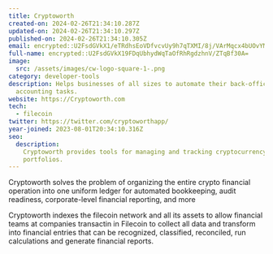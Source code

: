 ```yaml
---
title: Cryptoworth
created-on: 2024-02-26T21:34:10.287Z
updated-on: 2024-02-26T21:34:10.297Z
published-on: 2024-02-26T21:34:10.305Z
email: encrypted::U2FsdGVkX1/eTRdhsEoVDfvcvUy9h7qTXMI/8j/VArMqcx4bUOvYMljo3GZHB66g
full-name: encrypted::U2FsdGVkX19FDqUbhydWqTaOfRhRgdzhnV/ZTqBf30A=
image:
  src: /assets/images/cw-logo-square-1-.png
category: developer-tools
description: Helps businesses of all sizes to automate their back-office crypto
  accounting tasks.
website: https://Cryptoworth.com
tech:
  - filecoin
twitter: https://twitter.com/cryptoworthapp/
year-joined: 2023-08-01T20:34:10.316Z
seo:
  description:
    Cryptoworth provides tools for managing and tracking cryptocurrency
    portfolios.
---
```


Cryptoworth solves the problem of organizing the entire crypto financial operation into one uniform ledger for automated bookkeeping, audit readiness, corporate-level financial reporting, and more

Cryptoworth indexes the filecoin network and all its assets to allow financial teams at companies transactin in Filecoin to collect all data and transform into financial entries that can be recognized, classified, reconciled, run calculations and generate financial reports.
